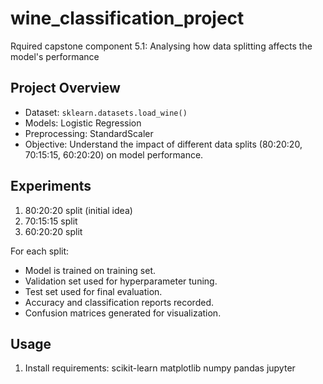 # wine_classification_project
Rquired capstone component 5.1: Analysing how data splitting affects the model's performance
## Project Overview
- Dataset: `sklearn.datasets.load_wine()`
- Models: Logistic Regression
- Preprocessing: StandardScaler
- Objective: Understand the impact of different data splits (80:20:20, 70:15:15, 60:20:20) on model performance.

## Experiments
1. 80:20:20 split (initial idea)
2. 70:15:15 split
3. 60:20:20 split

For each split:
- Model is trained on training set.
- Validation set used for hyperparameter tuning.
- Test set used for final evaluation.
- Accuracy and classification reports recorded.
- Confusion matrices generated for visualization.

## Usage
1. Install requirements:
scikit-learn
matplotlib
numpy
pandas
jupyter
